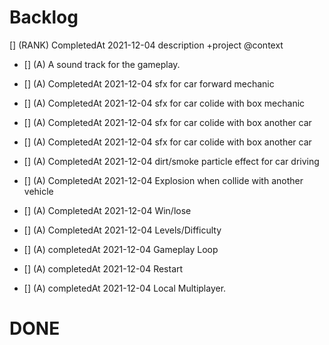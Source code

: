 

# Backlog
[] (RANK) CompletedAt 2021-12-04 description +project @context

- [] (A) A sound track for the gameplay.

- [] (A) CompletedAt 2021-12-04 sfx for car forward mechanic

- [] (A) CompletedAt 2021-12-04 sfx for car colide with box mechanic

- [] (A) CompletedAt 2021-12-04 sfx for car colide with box another car 

- [] (A) CompletedAt 2021-12-04 sfx for car colide with box another car

- [] (A) CompletedAt 2021-12-04 dirt/smoke particle effect for car 
driving

- [] (A) CompletedAt 2021-12-04 Explosion when collide with another 
vehicle

- [] (A) CompletedAt 2021-12-04 Win/lose  

- [] (A) CompletedAt 2021-12-04 Levels/Difficulty 

- [] (A) completedAt 2021-12-04 Gameplay Loop

- [] (A) completedAt 2021-12-04 Restart

- [] (A) completedAt 2021-12-04 Local Multiplayer.

 



# DONE